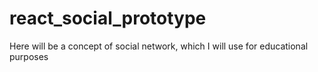 # react_social_prototype
Here will be a concept of social network, which I will use for educational purposes
